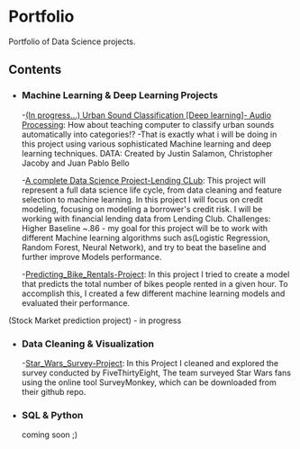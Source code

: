 # Portfolio
Portfolio of Data Science projects.
## Contents

- ### Machine Learning & Deep Learning Projects
  -[(In progress...) Urban Sound Classification [Deep learning]- Audio Processing](https://github.com/vikramlucky/Springboard/blob/master/Capstone_Project_2/Code/Urban%20Sound%20Classification_.ipynb):
	How about teaching computer to classify urban sounds automatically into categories!? -That is exactly what i will be doing in this project using various sophisticated Machine learning and deep learning techniques.
	DATA: Created by Justin Salamon, Christopher Jacoby and Juan Pablo Bello

	-[A complete Data Science Project-Lending CLub](https://github.com/vikramlucky/Portfolio/blob/master/lending_club/A_Complete_Data_Science_Project.ipynb): This project will represent a full data science life cycle, from data cleaning and feature selection to machine learning. In this project I will focus on credit modeling, focusing on modeling a borrower's credit risk. I will be working with financial lending data from Lending Club.
Challenges: Higher Baseline ~.86 - my goal for this project will be to work with different Machine learning algorithms such as(Logistic Regression, Random Forest, Neural Network), and try to beat the baseline and further improve Models performance.

	-[Predicting_Bike_Rentals-Project](https://github.com/vikramlucky/Portfolio/blob/master/Predicting_Bike_Rentals/Predicting_Bike_Rentals-Project.ipynb): In this project I tried to create a model that predicts the total number of bikes people rented in a given hour. To accomplish this, I created a few different machine learning models and evaluated their performance.

(Stock Market prediction project) - in progress <br>

- ### Data Cleaning & Visualization
	-[Star_Wars_Survey-Project](https://github.com/vikramlucky/Portfolio/blob/master/Project_%20Star%20Wars%20Survey/Data%20Cleaning%20and%20Visualization.ipynb): In this Project I cleaned and explored the survey conducted by FiveThirtyEight, The team surveyed Star Wars fans using the online tool SurveyMonkey, which can be downloaded from their github repo.
- ### SQL & Python
	coming soon ;)
